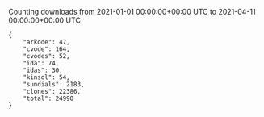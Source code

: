 
Counting downloads from 2021-01-01 00:00:00+00:00 UTC to 2021-04-11 00:00:00+00:00 UTC

```
{
    "arkode": 47,
    "cvode": 164,
    "cvodes": 52,
    "ida": 74,
    "idas": 30,
    "kinsol": 54,
    "sundials": 2183,
    "clones": 22386,
    "total": 24990
}
```
